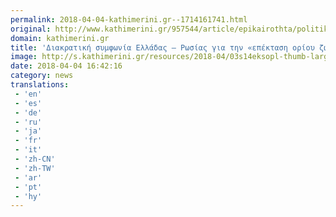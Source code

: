 ```yaml
---
permalink: 2018-04-04-kathimerini.gr--1714161741.html
original: http://www.kathimerini.gr/957544/article/epikairothta/politikh/diakratikh-symfwnia-elladas--rwsias-gia-thn-epektash-orioy-zwhs-oplikwn-systhmatwn
domain: kathimerini.gr
title: 'Διακρατική συμφωνία Ελλάδας – Ρωσίας για την «επέκταση ορίου ζωής οπλικών συστημάτων» | Kathimerini'
image: http://s.kathimerini.gr/resources/2018-04/03s14eksopl-thumb-large--2-thumb-large.jpg
date: 2018-04-04 16:42:16
category: news
translations: 
 - 'en'
 - 'es'
 - 'de'
 - 'ru'
 - 'ja'
 - 'fr'
 - 'it'
 - 'zh-CN'
 - 'zh-TW'
 - 'ar'
 - 'pt'
 - 'hy'
---
```


